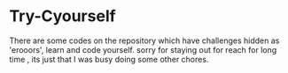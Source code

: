 # Try-Cyourself
There are some codes on the repository which have challenges hidden as 'erooors', learn and code yourself.
sorry for staying out for reach for long time , its just that I was busy doing some other chores.

